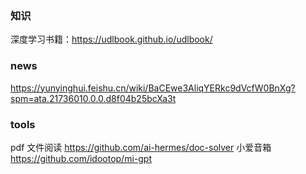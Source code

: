 ### 知识
深度学习书籍：https://udlbook.github.io/udlbook/
### news
https://yunyinghui.feishu.cn/wiki/BaCEwe3AliqYERkc9dVcfW0BnXg?spm=ata.21736010.0.0.d8f04b25bcXa3t

### tools
pdf 文件阅读
https://github.com/ai-hermes/doc-solver
小爱音箱
https://github.com/idootop/mi-gpt


